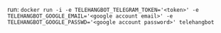 run:
`docker run -i -e TELEHANGBOT_TELEGRAM_TOKEN='<token>' -e TELEHANGBOT_GOOGLE_EMAIL='<google account email>' -e TELEHANGBOT_GOOGLE_PASSWD='<google account password>' telehangbot`